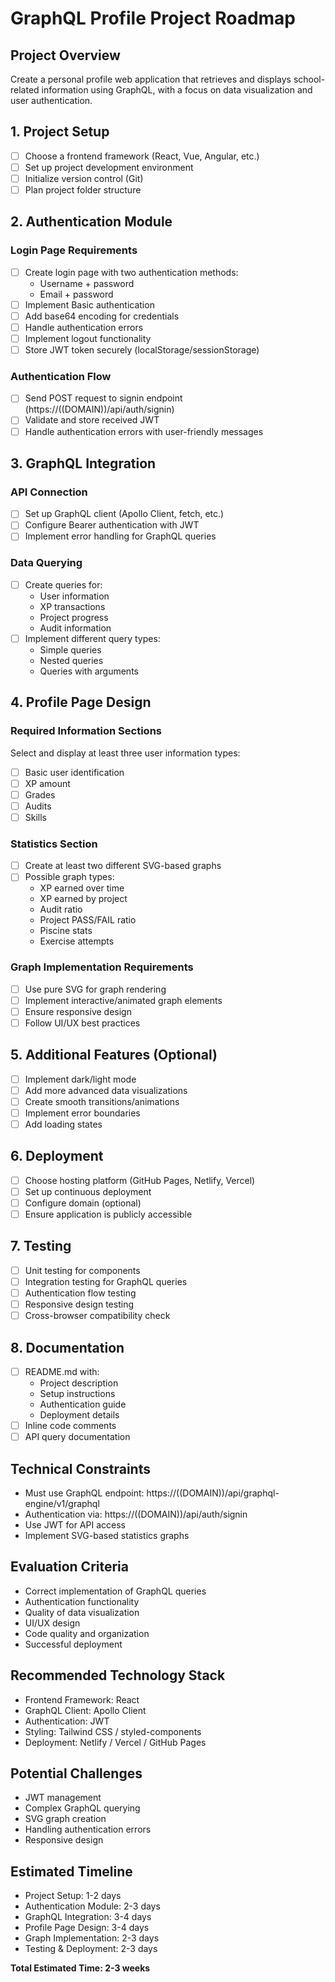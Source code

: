 # GraphQL Profile Project Roadmap

## Project Overview
Create a personal profile web application that retrieves and displays school-related information using GraphQL, with a focus on data visualization and user authentication.

## 1. Project Setup
- [ ] Choose a frontend framework (React, Vue, Angular, etc.)
- [ ] Set up project development environment
- [ ] Initialize version control (Git)
- [ ] Plan project folder structure

## 2. Authentication Module
### Login Page Requirements
- [ ] Create login page with two authentication methods:
  * Username + password
  * Email + password
- [ ] Implement Basic authentication
- [ ] Add base64 encoding for credentials
- [ ] Handle authentication errors
- [ ] Implement logout functionality
- [ ] Store JWT token securely (localStorage/sessionStorage)

### Authentication Flow
- [ ] Send POST request to signin endpoint (https://((DOMAIN))/api/auth/signin)
- [ ] Validate and store received JWT
- [ ] Handle authentication errors with user-friendly messages

## 3. GraphQL Integration
### API Connection
- [ ] Set up GraphQL client (Apollo Client, fetch, etc.)
- [ ] Configure Bearer authentication with JWT
- [ ] Implement error handling for GraphQL queries

### Data Querying
- [ ] Create queries for:
  * User information
  * XP transactions
  * Project progress
  * Audit information
- [ ] Implement different query types:
  * Simple queries
  * Nested queries
  * Queries with arguments

## 4. Profile Page Design
### Required Information Sections
Select and display at least three user information types:
- [ ] Basic user identification
- [ ] XP amount
- [ ] Grades
- [ ] Audits
- [ ] Skills

### Statistics Section
- [ ] Create at least two different SVG-based graphs
- [ ] Possible graph types:
  * XP earned over time
  * XP earned by project
  * Audit ratio
  * Project PASS/FAIL ratio
  * Piscine stats
  * Exercise attempts

### Graph Implementation Requirements
- [ ] Use pure SVG for graph rendering
- [ ] Implement interactive/animated graph elements
- [ ] Ensure responsive design
- [ ] Follow UI/UX best practices

## 5. Additional Features (Optional)
- [ ] Implement dark/light mode
- [ ] Add more advanced data visualizations
- [ ] Create smooth transitions/animations
- [ ] Implement error boundaries
- [ ] Add loading states

## 6. Deployment
- [ ] Choose hosting platform (GitHub Pages, Netlify, Vercel)
- [ ] Set up continuous deployment
- [ ] Configure domain (optional)
- [ ] Ensure application is publicly accessible

## 7. Testing
- [ ] Unit testing for components
- [ ] Integration testing for GraphQL queries
- [ ] Authentication flow testing
- [ ] Responsive design testing
- [ ] Cross-browser compatibility check

## 8. Documentation
- [ ] README.md with:
  * Project description
  * Setup instructions
  * Authentication guide
  * Deployment details
- [ ] Inline code comments
- [ ] API query documentation

## Technical Constraints
- Must use GraphQL endpoint: https://((DOMAIN))/api/graphql-engine/v1/graphql
- Authentication via: https://((DOMAIN))/api/auth/signin
- Use JWT for API access
- Implement SVG-based statistics graphs

## Evaluation Criteria
- Correct implementation of GraphQL queries
- Authentication functionality
- Quality of data visualization
- UI/UX design
- Code quality and organization
- Successful deployment

## Recommended Technology Stack
- Frontend Framework: React
- GraphQL Client: Apollo Client
- Authentication: JWT
- Styling: Tailwind CSS / styled-components
- Deployment: Netlify / Vercel / GitHub Pages

## Potential Challenges
- JWT management
- Complex GraphQL querying
- SVG graph creation
- Handling authentication errors
- Responsive design

## Estimated Timeline
- Project Setup: 1-2 days
- Authentication Module: 2-3 days
- GraphQL Integration: 3-4 days
- Profile Page Design: 3-4 days
- Graph Implementation: 2-3 days
- Testing & Deployment: 2-3 days

**Total Estimated Time: 2-3 weeks**
